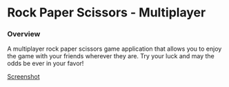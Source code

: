 # Rock Paper Scissors - Multiplayer

### Overview

A multiplayer rock paper scissors game application that allows you to enjoy the game with your friends wherever they are. Try your luck and may the odds be ever in your favor! 

[Screenshot](assets/img/screenshot.png)

